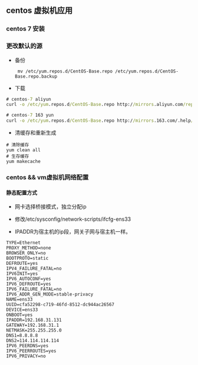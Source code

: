 ## centos 虚拟机应用

### centos 7 安装


### 更改默认的源

- 备份
	
       mv /etc/yum.repos.d/CentOS-Base.repo /etc/yum.repos.d/CentOS-Base.repo.backup

- 下载

```cmd
# centos-7 aliyun
curl -o /etc/yum.repos.d/CentOS-Base.repo http://mirrors.aliyun.com/repo/Centos-7.repo

# centos-7 163 yun
curl -o /etc/yum.repos.d/CentOS-Base.repo http://mirrors.163.com/.help/CentOS5-Base-163.repo


```

- 清缓存和重新生成

```
# 清除缓存
yum clean all
# 生存缓存
yum makecache
```

### centos && vm虚拟机网络配置

#### 静态配置方式

- 网卡选择桥接模式，独立分配ip

- 修改/etc/sysconfig/network-scripts/ifcfg-ens33

- IPADDR为宿主机的ip段，网关子网与宿主机一样。
```
TYPE=Ethernet
PROXY_METHOD=none
BROWSER_ONLY=no
BOOTPROTO=static
DEFROUTE=yes
IPV4_FAILURE_FATAL=no
IPV6INIT=yes
IPV6_AUTOCONF=yes
IPV6_DEFROUTE=yes
IPV6_FAILURE_FATAL=no
IPV6_ADDR_GEN_MODE=stable-privacy
NAME=ens33
UUID=cfa52298-c719-46fd-8512-dc944ac26567
DEVICE=ens33
ONBOOT=yes
IPADDR=192.168.31.131
GATEWAY=192.168.31.1
NETMASK=255.255.255.0
DNS1=8.8.8.8
DNS2=114.114.114.114
IPV6_PEERDNS=yes
IPV6_PEERROUTES=yes
IPV6_PRIVACY=no

```